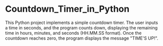 # Countdown_Timer_in_Python
This Python project implements a simple countdown timer. The user inputs a time in seconds, and the program counts down, displaying the remaining time in hours, minutes, and seconds (HH.MM.SS format). Once the countdown reaches zero, the program displays the message "TIME'S UP!".
